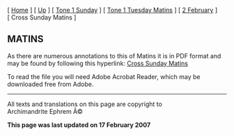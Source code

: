 \[ [Home](index.md) \] \[ [Up](annotated_translations.md) \]
\[ [Tone 1 Sunday](tone_1_sunday.md) \]
\[ [Tone 1 Tuesday Matins](tone_1_tuesday_matins.md) \]
\[ [2 February](2_february1.md) \] \[ Cross Sunday Matins \]

MATINS
------

As there are numerous annotations to this of Matins it is in PDF format
and may be found by following this hyperlink: [Cross Sunday
Matins](CrossSunMat2006.pdf)

To read the file you will need Adobe Acrobat Reader, which may be
downloaded free from Adobe.

------------------------------------------------------------------------

All texts and translations on this page are copyright to\
Archimandrite Ephrem Â©

**This page was last updated on 17 February 2007**
